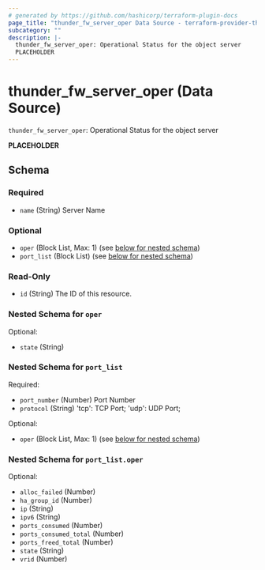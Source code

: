 ```yaml
---
# generated by https://github.com/hashicorp/terraform-plugin-docs
page_title: "thunder_fw_server_oper Data Source - terraform-provider-thunder"
subcategory: ""
description: |-
  thunder_fw_server_oper: Operational Status for the object server
  PLACEHOLDER
---
```


# thunder_fw_server_oper (Data Source)

`thunder_fw_server_oper`: Operational Status for the object server

__PLACEHOLDER__



<!-- schema generated by tfplugindocs -->
## Schema

### Required

- `name` (String) Server Name

### Optional

- `oper` (Block List, Max: 1) (see [below for nested schema](#nestedblock--oper))
- `port_list` (Block List) (see [below for nested schema](#nestedblock--port_list))

### Read-Only

- `id` (String) The ID of this resource.

<a id="nestedblock--oper"></a>
### Nested Schema for `oper`

Optional:

- `state` (String)


<a id="nestedblock--port_list"></a>
### Nested Schema for `port_list`

Required:

- `port_number` (Number) Port Number
- `protocol` (String) 'tcp': TCP Port; 'udp': UDP Port;

Optional:

- `oper` (Block List, Max: 1) (see [below for nested schema](#nestedblock--port_list--oper))

<a id="nestedblock--port_list--oper"></a>
### Nested Schema for `port_list.oper`

Optional:

- `alloc_failed` (Number)
- `ha_group_id` (Number)
- `ip` (String)
- `ipv6` (String)
- `ports_consumed` (Number)
- `ports_consumed_total` (Number)
- `ports_freed_total` (Number)
- `state` (String)
- `vrid` (Number)


